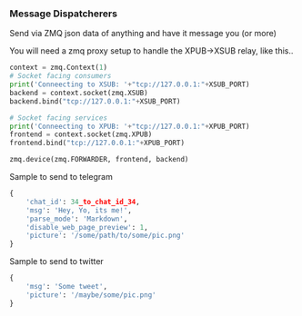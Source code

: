 ### Message Dispatcherers
   
Send via ZMQ json data of anything and have it message you (or more)    
     
You will need a zmq proxy setup to handle the XPUB->XSUB relay, like this..    

```python
context = zmq.Context(1)  
# Socket facing consumers
print('Conneecting to XSUB: '+"tcp://127.0.0.1:"+XSUB_PORT)
backend = context.socket(zmq.XSUB)
backend.bind("tcp://127.0.0.1:"+XSUB_PORT)

# Socket facing services
print('Conneecting to XPUB: '+"tcp://127.0.0.1:"+XPUB_PORT)
frontend = context.socket(zmq.XPUB)
frontend.bind("tcp://127.0.0.1:"+XPUB_PORT)

zmq.device(zmq.FORWARDER, frontend, backend)
```  

Sample to send to telegram
```python
{     
	'chat_id': 34_to_chat_id_34,      
	'msg': 'Hey, Yo, its me!',     
	'parse_mode': 'Markdown',    
	'disable_web_page_preview': 1,      
	'picture': '/some/path/to/some/pic.png'     
}     
```  
  
Sample to send to twitter    
```python 
{
	'msg': 'Some tweet',    
	'picture': '/maybe/some/pic.png'   
}    
```   